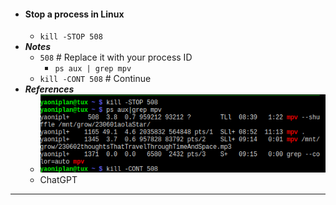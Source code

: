 - #### Stop a process in Linux
    - `kill -STOP 508`
- ***Notes***
    - `508` # Replace it with your process ID
        - `ps aux | grep mpv`
    - `kill -CONT 508` # Continue
- ***References***
    - ![2023-06-04_09-21.png](../assets/2023-06-04_09-21.png)
    - ChatGPT
- ---
